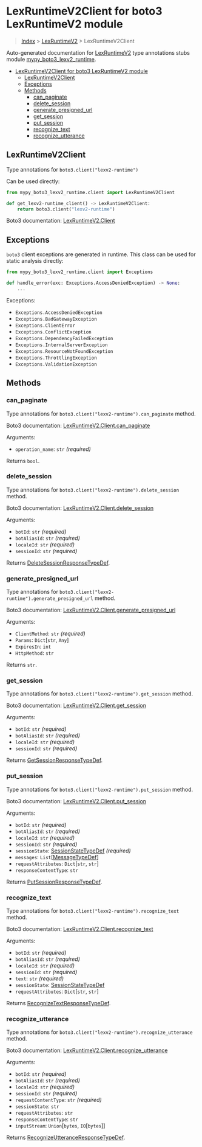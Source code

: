 # LexRuntimeV2Client for boto3 LexRuntimeV2 module

> [Index](..) > [LexRuntimeV2](.) > LexRuntimeV2Client

Auto-generated documentation for
[LexRuntimeV2](https://boto3.amazonaws.com/v1/documentation/api/1.17.74/reference/services/lexv2-runtime.html#LexRuntimeV2)
type annotations stubs module
[mypy_boto3_lexv2_runtime](https://pypi.org/project/mypy-boto3-lexv2-runtime/).

- [LexRuntimeV2Client for boto3 LexRuntimeV2 module](#lexruntimev2client-for-boto3-lexruntimev2-module)
  - [LexRuntimeV2Client](#lexruntimev2client)
  - [Exceptions](#exceptions)
  - [Methods](#methods)
    - [can_paginate](#can_paginate)
    - [delete_session](#delete_session)
    - [generate_presigned_url](#generate_presigned_url)
    - [get_session](#get_session)
    - [put_session](#put_session)
    - [recognize_text](#recognize_text)
    - [recognize_utterance](#recognize_utterance)

## LexRuntimeV2Client

Type annotations for `boto3.client("lexv2-runtime")`

Can be used directly:

```python
from mypy_boto3_lexv2_runtime.client import LexRuntimeV2Client

def get_lexv2-runtime_client() -> LexRuntimeV2Client:
    return boto3.client("lexv2-runtime")
```

Boto3 documentation:
[LexRuntimeV2.Client](https://boto3.amazonaws.com/v1/documentation/api/1.17.74/reference/services/lexv2-runtime.html#LexRuntimeV2.Client)

## Exceptions

`boto3` client exceptions are generated in runtime. This class can be used for
static analysis directly:

```python
from mypy_boto3_lexv2_runtime.client import Exceptions

def handle_error(exc: Exceptions.AccessDeniedException) -> None:
    ...
```

Exceptions:

- `Exceptions.AccessDeniedException`
- `Exceptions.BadGatewayException`
- `Exceptions.ClientError`
- `Exceptions.ConflictException`
- `Exceptions.DependencyFailedException`
- `Exceptions.InternalServerException`
- `Exceptions.ResourceNotFoundException`
- `Exceptions.ThrottlingException`
- `Exceptions.ValidationException`

## Methods

### can_paginate

Type annotations for `boto3.client("lexv2-runtime").can_paginate` method.

Boto3 documentation:
[LexRuntimeV2.Client.can_paginate](https://boto3.amazonaws.com/v1/documentation/api/1.17.74/reference/services/lexv2-runtime.html#LexRuntimeV2.Client.can_paginate)

Arguments:

- `operation_name`: `str` *(required)*

Returns `bool`.

### delete_session

Type annotations for `boto3.client("lexv2-runtime").delete_session` method.

Boto3 documentation:
[LexRuntimeV2.Client.delete_session](https://boto3.amazonaws.com/v1/documentation/api/1.17.74/reference/services/lexv2-runtime.html#LexRuntimeV2.Client.delete_session)

Arguments:

- `botId`: `str` *(required)*
- `botAliasId`: `str` *(required)*
- `localeId`: `str` *(required)*
- `sessionId`: `str` *(required)*

Returns
[DeleteSessionResponseTypeDef](./type_defs.md#deletesessionresponsetypedef).

### generate_presigned_url

Type annotations for `boto3.client("lexv2-runtime").generate_presigned_url`
method.

Boto3 documentation:
[LexRuntimeV2.Client.generate_presigned_url](https://boto3.amazonaws.com/v1/documentation/api/1.17.74/reference/services/lexv2-runtime.html#LexRuntimeV2.Client.generate_presigned_url)

Arguments:

- `ClientMethod`: `str` *(required)*
- `Params`: `Dict`\[`str`, `Any`\]
- `ExpiresIn`: `int`
- `HttpMethod`: `str`

Returns `str`.

### get_session

Type annotations for `boto3.client("lexv2-runtime").get_session` method.

Boto3 documentation:
[LexRuntimeV2.Client.get_session](https://boto3.amazonaws.com/v1/documentation/api/1.17.74/reference/services/lexv2-runtime.html#LexRuntimeV2.Client.get_session)

Arguments:

- `botId`: `str` *(required)*
- `botAliasId`: `str` *(required)*
- `localeId`: `str` *(required)*
- `sessionId`: `str` *(required)*

Returns [GetSessionResponseTypeDef](./type_defs.md#getsessionresponsetypedef).

### put_session

Type annotations for `boto3.client("lexv2-runtime").put_session` method.

Boto3 documentation:
[LexRuntimeV2.Client.put_session](https://boto3.amazonaws.com/v1/documentation/api/1.17.74/reference/services/lexv2-runtime.html#LexRuntimeV2.Client.put_session)

Arguments:

- `botId`: `str` *(required)*
- `botAliasId`: `str` *(required)*
- `localeId`: `str` *(required)*
- `sessionId`: `str` *(required)*
- `sessionState`: [SessionStateTypeDef](./type_defs.md#sessionstatetypedef)
  *(required)*
- `messages`: `List`\[[MessageTypeDef](./type_defs.md#messagetypedef)\]
- `requestAttributes`: `Dict`\[`str`, `str`\]
- `responseContentType`: `str`

Returns [PutSessionResponseTypeDef](./type_defs.md#putsessionresponsetypedef).

### recognize_text

Type annotations for `boto3.client("lexv2-runtime").recognize_text` method.

Boto3 documentation:
[LexRuntimeV2.Client.recognize_text](https://boto3.amazonaws.com/v1/documentation/api/1.17.74/reference/services/lexv2-runtime.html#LexRuntimeV2.Client.recognize_text)

Arguments:

- `botId`: `str` *(required)*
- `botAliasId`: `str` *(required)*
- `localeId`: `str` *(required)*
- `sessionId`: `str` *(required)*
- `text`: `str` *(required)*
- `sessionState`: [SessionStateTypeDef](./type_defs.md#sessionstatetypedef)
- `requestAttributes`: `Dict`\[`str`, `str`\]

Returns
[RecognizeTextResponseTypeDef](./type_defs.md#recognizetextresponsetypedef).

### recognize_utterance

Type annotations for `boto3.client("lexv2-runtime").recognize_utterance`
method.

Boto3 documentation:
[LexRuntimeV2.Client.recognize_utterance](https://boto3.amazonaws.com/v1/documentation/api/1.17.74/reference/services/lexv2-runtime.html#LexRuntimeV2.Client.recognize_utterance)

Arguments:

- `botId`: `str` *(required)*
- `botAliasId`: `str` *(required)*
- `localeId`: `str` *(required)*
- `sessionId`: `str` *(required)*
- `requestContentType`: `str` *(required)*
- `sessionState`: `str`
- `requestAttributes`: `str`
- `responseContentType`: `str`
- `inputStream`: `Union`\[`bytes`, `IO`\[`bytes`\]\]

Returns
[RecognizeUtteranceResponseTypeDef](./type_defs.md#recognizeutteranceresponsetypedef).
